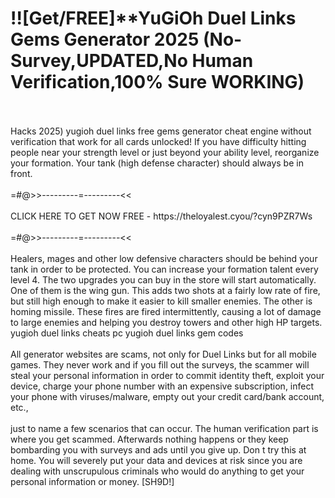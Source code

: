 # !![Get/FREE]**YuGiOh Duel Links Gems Generator 2025 (No-Survey,UPDATED,No Human Verification,100% Sure WORKING)
<br>
<br>Hacks 2025) yugioh duel links free gems generator cheat engine without verification that work for all cards unlocked! If you have difficulty hitting people near your strength level or just beyond your ability level, reorganize your formation. Your tank (high defense character) should always be in front.
<br>
<br>=#@>>---------=---------<<
<br>
<br>CLICK HERE TO GET NOW FREE - https://theloyalest.cyou/?cyn9PZR7Ws
<br>
<br>=#@>>---------=---------<<
<br>
<br>Healers, mages and other low defensive characters should be behind your tank in order to be protected. You can increase your formation talent every level 4. The two upgrades you can buy in the store will start automatically. One of them is the wing gun. This adds two shots at a fairly low rate of fire, but still high enough to make it easier to kill smaller enemies. The other is homing missile. These fires are fired intermittently, causing a lot of damage to large enemies and helping you destroy towers and other high HP targets. yugioh duel links cheats pc yugioh duel links gem codes
<br>
<br>All generator websites are scams, not only for Duel Links but for all mobile games. They never work and if you fill out the surveys, the scammer will steal your personal information in order to commit identity theft, exploit your device, charge your phone number with an expensive subscription, infect your phone with viruses/malware, empty out your credit card/bank account, etc.,
<br>
<br>just to name a few scenarios that can occur. The human verification part is where you get scammed. Afterwards nothing happens or they keep bombarding you with surveys and ads until you give up. Don t try this at home. You will severely put your data and devices at risk since you are dealing with unscrupulous criminals who would do anything to get your personal information or money. [SH9D!]
<br>
<br>
